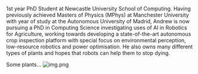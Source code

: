 1st year PhD Student at Newcastle University School of Computing. Having previously achieved Masters of Physics (MPhys) at Manchester University with year of study at the Autonomous University of Madrid, Andrew is now pursuing a PhD in Computing Science investigating uses of AI in Robotics for Agriculture, working towards developing a state-of-the-art autonomous crop inspection platform with special focus on environmental perception, low-resource robotics and power optimisation. He also owns many different types of plants and hopes that robots can help them to stop dying.

Some plants...
![img.png](img.png)
